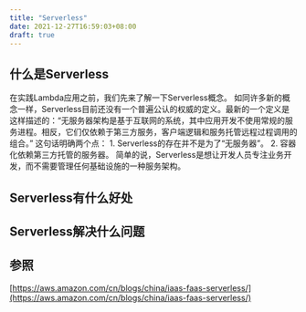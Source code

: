 ```yaml
---
title: "Serverless"
date: 2021-12-27T16:59:03+08:00
draft: true
---
```


## 什么是Serverless
在实践Lambda应用之前，我们先来了解一下Serverless概念。
如同许多新的概念一样，Serverless目前还没有一个普遍公认的权威的定义。最新的一个定义是这样描述的：“无服务器架构是基于互联网的系统，其中应用开发不使用常规的服务进程。相反，它们仅依赖于第三方服务，客户端逻辑和服务托管远程过程调用的组合。”
这句话明确两个点：
    1. Serverless的存在并不是为了“无服务器”。
    2. 容器化依赖第三方托管的服务器。
简单的说，Serverless是想让开发人员专注业务开发，而不需要管理任何基础设施的一种服务架构。

## Serverless有什么好处

## Serverless解决什么问题

## 参照

[https://aws.amazon.com/cn/blogs/china/iaas-faas-serverless/](https://aws.amazon.com/cn/blogs/china/iaas-faas-serverless/)